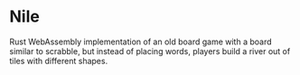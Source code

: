# Nile
Rust WebAssembly implementation of an old board game with a board similar to scrabble, but instead of placing words, players build a river out of tiles with different shapes.
